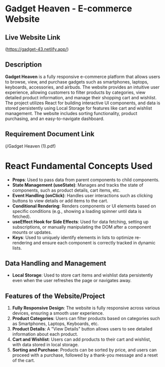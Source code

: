 # Gadget Heaven - E-commerce Website

## Live Website Link
(https://gadget-43.netlify.app/)

## Description
**Gadget Heaven** is a fully responsive e-commerce platform that allows users to browse, view, and purchase gadgets such as smartphones, laptops, keyboards, accessories, and airbuds. The website provides an intuitive user experience, allowing customers to filter products by categories, view detailed product information, and manage their shopping cart and wishlist. The project utilizes React for building interactive UI components, and data is stored persistently using Local Storage for features like cart and wishlist management. The website includes sorting functionality, product purchasing, and an easy-to-navigate dashboard.

## Requirement Document Link
(/Gadget Heaven (1).pdf)

# React Fundamental Concepts Used
- **Props**: Used to pass data from parent components to child components.
- **State Management (useState)**: Manages and tracks the state of components, such as product details, cart items, etc.
- **Event Handling (onClick)**: Handles user interactions such as clicking buttons to view details or add items to the cart.
- **Conditional Rendering**: Renders components or UI elements based on specific conditions (e.g., showing a loading spinner until data is fetched).
- **useEffect Hook for Side Effects**: Used for data fetching, setting up subscriptions, or manually manipulating the DOM after a component mounts or updates.
- **Keys**: Used to uniquely identify elements in lists to optimize re-rendering and ensure each component is correctly tracked in dynamic lists.

## Data Handling and Management
- **Local Storage**: Used to store cart items and wishlist data persistently even when the user refreshes the page or navigates away.


## Features of the Website/Project
1. **Fully Responsive Design**: The website is fully responsive across various devices, ensuring a smooth user experience.
2. **Product Categories**: Users can filter products based on categories such as Smartphones, Laptops, Keyboards, etc.
3. **Product Details**: A "View Details" button allows users to see detailed information about each product.
4. **Cart and Wishlist**: Users can add products to their cart and wishlist, with data stored in local storage.
5. **Sorting and Purchase**: Products can be sorted by price, and users can proceed with a purchase, followed by a thank-you message and a reset of the cart.
